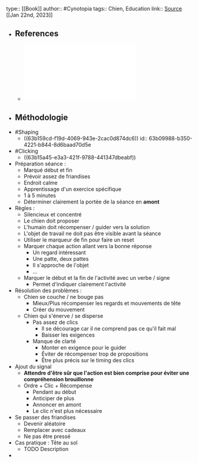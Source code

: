 type:: [[Book]]
author:: #Cynotopia
tags:: Chien, Education
link:: [Source](https://cynotopia.online/produit/guide-du-shaping)
[[Jan 22nd, 2023]]

- ## References
	- ![Guide du shaping clic a clic_cynotopia.pdf](../assets/Guide_du_shaping_clic_a_clic_cynotopia_1672599462160_0.pdf)
- ## Méthodologie
- #Shaping
	- ((63b159cd-f19d-4069-943e-2cac0d874dc6))
	  id:: 63b09988-b350-4221-b844-8d6baad70d5e
- #Clicking
	- ((63b15a45-e3a3-421f-9788-441347dbeabf))
- Préparation séance :
	- Marqué début et fin
	- Prévoir assez de friandises
	- Endroit calme
	- Apprentissage d'un exercice spécifique
	- 1 à 5 minutes
	- Déterminer clairement la portée de la séance en **amont**
- Règles :
	- Silencieux et concentré
	- Le chien doit proposer
	- L'humain doit récompenser / guider vers la solution
	- L'objet de travail ne doit pas être visible avant la séance
	- Utiliser le marqueur de fin pour faire un reset
	- Marquer chaque action allant vers la bonne réponse
		- Un regard intéressant
		- Une patte, deux pattes
		- Il s'approche de l'objet
		- ...
	- Marquer le début et la fin de l'activité avec un verbe / signe
		- Permet d'indiquer clairement l'activité
- Résolution des problèmes :
	- Chien se couche / ne bouge pas
		- Mieux/Plus récompenser les regards et mouvements de tête
		- Créer du mouvement
	- Chien qui s'énerve / se disperse
		- Pas assez de clics
			- Il se décourage car il ne comprend pas ce qu'il fait mal
			- Baisser les exigences
		- Manque de clarté
			- Monter en exigence pour le guider
			- Éviter de récompenser trop de propositions
			- Être plus précis sur le timing des clics
- Ajout du signal
	- **Attendre d'être sûr que l'action est bien comprise pour éviter une compréhension brouillonne**
	- Ordre + Clic + Récompense
		- Pendant au début
		- Anticiper de plus
		- Annoncer en amont
		- Le clic n'est plus nécessaire
- Se passer des friandises
	- Devenir aléatoire
	- Remplacer avec cadeaux
	- Ne pas être pressé
- Cas pratique : Tête au sol
	- TODO Description
-